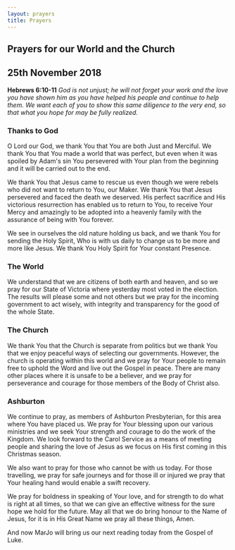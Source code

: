 ```yaml
---
layout: prayers
title: Prayers
---
```

## Prayers for our World and the Church 

## 25th November 2018

__Hebrews 6:10-11__ 
_God is not unjust; he will not forget your work and the love you have shown him as you have helped his people and continue to help them. We want each of you to show this same diligence to the very end, so that what you hope for may be fully realized._


### Thanks to God
O Lord our God, we thank You that You are both Just and Merciful. We thank You that You made a world that was perfect, but even when it was spoiled by Adam's sin You persevered with Your plan from the beginning and it will be carried out to the end. 

We thank You that Jesus came to rescue us even though we were rebels who did not want to return to You, our Maker. We thank You that Jesus persevered and faced the death we deserved. His perfect sacrifice and His victorious resurrection has enabled us to return to You, to receive Your Mercy and amazingly to be adopted into a heavenly family with the assurance of being with You forever.

We see in ourselves the old nature holding us back, and we thank You for sending the Holy Spirit, Who is with us daily to change us to be more and more like Jesus. We thank You Holy Spirit for Your constant Presence. 

### The World 
We understand that we are citizens of both earth and heaven, and so we pray for our State of Victoria where yesterday most voted in the election. The results will please some and not others but we pray for the incoming government to act wisely, with integrity and transparency for the good of the whole State. 

### The Church
We thank You that the Church is separate from politics but we thank You that we enjoy peaceful ways of selecting our governments. However, the church is operating within this world and we pray for Your people to remain free to uphold the Word and live out the Gospel in peace. There are many other places where it is unsafe to be a believer, and we pray for perseverance and courage for those members of the Body of Christ also.

### Ashburton
We continue to pray, as members of Ashburton Presbyterian, for this area where You have placed us. We pray for Your blessing upon our various ministries and we seek Your strength and courage to do the work of the Kingdom. We look forward to the Carol Service as a means of meeting people and sharing the love of Jesus as we focus on His first coming in this Christmas season. 

We also want to pray for those who cannot be with us today. For those travelling, we pray for safe journeys and for those ill or injured we pray that Your healing hand would enable a swift recovery.

We pray for boldness in speaking of Your love, and for strength to do what is right at all times,  so that we can give an effective witness for the sure hope we hold for the future. May all that we do bring honour to the Name of Jesus, for it is in His Great Name we pray all these things, Amen.

And now MarJo will bring us our next reading today from the Gospel of Luke. 
